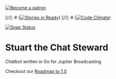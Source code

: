 [![Become a patron](https://c5.patreon.com/external/logo/become_a_patron_button.png)](https://www.patreon.com/bePatron?c=1923400)  

[//]: # ([![Stories in Ready](https://badge.waffle.io/Kpovoc/JBot-Go.png?label=ready&title=Ready)](https://waffle.io/Kpovoc/JBot-Go))
[//]: # ([![Code Climate](https://codeclimate.com/github/Kpovoc/JBot-Go/badges/gpa.svg)](https://codeclimate.com/github/Kpovoc/JBot-Go))

[![Snap Status](https://build.snapcraft.io/badge/Kpovoc/chat-steward.svg)](https://build.snapcraft.io/user/Kpovoc/chat-steward)

# Stuart the Chat Steward
Chatbot written in Go for Jupiter Broadcasting

Checkout our [Roadmap to 1.0](https://gitlab.com/Kpovoc/chat-steward/wikis/Roadmap)
